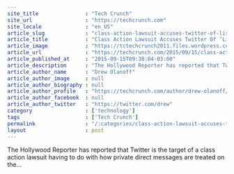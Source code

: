 ```yaml
---
site_title               : "Tech Crunch"
site_url                 : "https://techcrunch.com"
site_locale              : "en_US"
article_slug             : "class-action-lawsuit-accuses-twitter-of-listening-in-on-your-direct-messages"
article_title            : "Class Action Lawsuit Accuses Twitter Of ‘Listening In’ On Your Direct Messages"
article_image            : "https://tctechcrunch2011.files.wordpress.com/2015/09/3297533849_a32573b118_b.jpg?w=764&h=400&crop=1"
article_url              : "https://techcrunch.com/2015/09/15/class-action-lawsuit-accuses-twitter-of-listening-in-on-your-direct-messages/"
article_published_at     : "2015-09-15T09:38:04-03:00"
article_description      : "The Hollywood Reporter has reported that Twitter is the target of a class action lawsuit having to do with how private direct messages are treated on the..."
article_author_name      : "Drew Olanoff"
article_author_image     : null
article_author_biography : null
article_author_profile   : "https://techcrunch.com/author/drew-olanoff/"
article_author_facebook  : null
article_author_twitter   : "https://twitter.com/drew"
category                 : ['technology']
tags                     : ['Tech Crunch']
permalink                : "/:categories/class-action-lawsuit-accuses-twitter-of-listening-in-on-your-direct-messages/"
layout                   : post
---
```


The Hollywood Reporter has reported that Twitter is the target of a class action lawsuit having to do with how private direct messages are treated on the...
